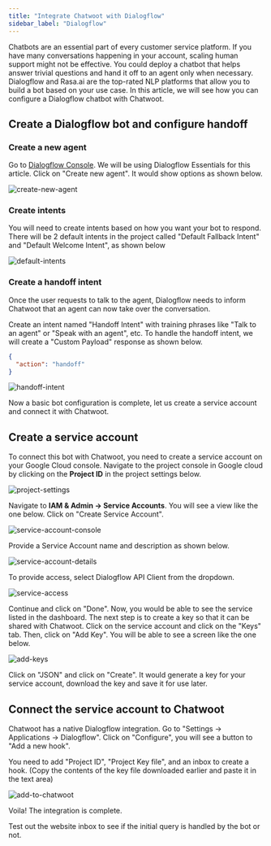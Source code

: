 ```yaml
---
title: "Integrate Chatwoot with Dialogflow"
sidebar_label: "Dialogflow"
---
```


Chatbots are an essential part of every customer service platform. If you have many conversations happening in your account, scaling human support might not be effective. You could deploy a chatbot that helps answer trivial questions and hand it off to an agent only when necessary. Dialogflow and Rasa.ai are the top-rated NLP platforms that allow you to build a bot based on your use case. In this article, we will see how you can configure a Dialogflow chatbot with Chatwoot.

## Create a Dialogflow bot and configure handoff


### Create a new agent
Go to [Dialogflow Console](https://dialogflow.cloud.google.com). We will be using Dialogflow Essentials for this article. Click on "Create new agent". It would show options as shown below.

![create-new-agent](./images/dialogflow/create-new-agent.png)

### Create intents

You will need to create intents based on how you want your bot to respond. There will be 2 default intents in the project called "Default Fallback Intent" and "Default Welcome Intent", as shown below

![default-intents](./images/dialogflow/default-intents.png)

### Create a handoff intent

Once the user requests to talk to the agent, Dialogflow needs to inform Chatwoot that an agent can now take over the conversation.

Create an intent named "Handoff Intent" with training phrases like "Talk to an agent" or "Speak with an agent", etc. To handle the handoff intent, we will create a "Custom Payload" response as shown below.
```json
{
  "action": "handoff"
}
```
![handoff-intent](./images/dialogflow/handoff-intent.png)


Now a basic bot configuration is complete, let us create a service account and connect it with Chatwoot.

## Create a service account

To connect this bot with Chatwoot, you need to create a service account on your Google Cloud console. Navigate to the project console in Google cloud by clicking on the **Project ID** in the project settings below.

![project-settings](./images/dialogflow/project-settings.png)

Navigate to **IAM & Admin -> Service Accounts**. You will see a view like the one below. Click on "Create Service Account".

![service-account-console](./images/dialogflow/service-account-console.png)

Provide a Service Account name and description as shown below.

![service-account-details](./images/dialogflow/service-account-details.png)

To provide access, select Dialogflow API Client from the dropdown.

![service-access](./images/dialogflow/service-access.png)

Continue and click on "Done". Now, you would be able to see the service listed in the dashboard. The next step is to create a key so that it can be shared with Chatwoot. Click on the service account and click on the "Keys" tab. Then, click on "Add Key". You will be able to see a screen like the one below.

![add-keys](./images/dialogflow/add-keys.png)

Click on "JSON" and click on "Create". It would generate a key for your service account, download the key and save it for use later.

## Connect the service account to Chatwoot

Chatwoot has a native Dialogflow integration. Go to "Settings -> Applications -> Dialogflow". Click on "Configure", you will see a button to "Add a new hook".

You need to add "Project ID", "Project Key file", and an inbox to create a hook. (Copy the contents of the key file downloaded earlier and paste it in the text area)

![add-to-chatwoot](./images/dialogflow/add-to-chatwoot.png)

Voila! The integration is complete.

Test out the website inbox to see if the initial query is handled by the bot or not.
